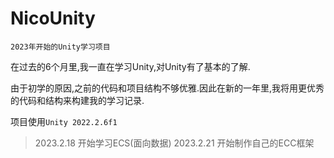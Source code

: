 # NicoUnity
`2023年开始的Unity学习项目`

在过去的6个月里,我一直在学习Unity,对Unity有了基本的了解.

由于初学的原因,之前的代码和项目结构不够优雅.因此在新的一年里,我将用更优秀的代码和结构来构建我的学习记录.

项目使用`Unity 2022.2.6f1`

> 2023.2.18
开始学习ECS(面向数据)
> 2023.2.21
开始制作自己的ECC框架
